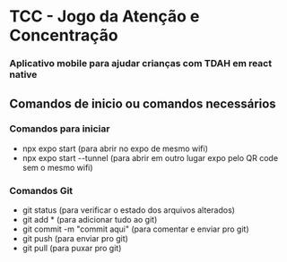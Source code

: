 # TCC - Jogo da Atenção e Concentração

### Aplicativo mobile para ajudar crianças com TDAH em react native



## Comandos de inicio ou comandos necessários

### Comandos para iniciar

- npx expo start  (para abrir no expo de mesmo wifi)
- npx expo start --tunnel (para abrir em outro lugar expo pelo QR code sem o mesmo wifi)

### Comandos Git

- git status (para verificar o estado dos arquivos alterados)
- git add * (para adicionar tudo ao git)
- git commit -m "commit aqui" (para comentar e enviar pro git)
- git push (para enviar pro git)
- git pull (para puxar pro git)
